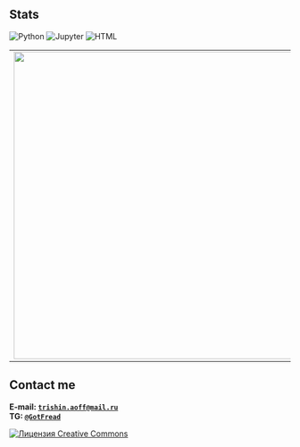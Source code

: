 ## Stats
![Python](https://img.shields.io/badge/-Python-%230075a8?logo=python&logoColor=white&style=flat-square)
![Jupyter](https://img.shields.io/badge/Jupyter%20-%23F37626.svg?&style=flat-square&logo=Jupyter&logoColor=white)
![HTML](https://img.shields.io/badge/-HTML-%23de4b25?logo=html5&logoColor=white&style=flat-square)

<p align="center">
  <table>
    <tr>
      <td><img width="550px" align="left" src="https://github-readme-stats.vercel.app/api?username=GotFRead&hide_border=true&count_private=true&layout=compact&hide_title=true&show_icons=true&theme=dark&icon_color=5194f0&bg_color=0d1117"/></td>
      <td><img width="550px" src="https://github-readme-stats.vercel.app/api/top-langs/?username=GotFRead&langs_count=5&hide=html&&count_private=true&layout=compact&hide_border=true&hide_title=true&theme=dark&icon_color=5194f0&bg_color=0d1117" /></td>
    </tr>   
  </table>
</p>

## Contact me
<b>E-mail: <a href="trishin.aoff@mail.ru">`trishin.aoff@mail.ru`</a></b> \
<b>TG: <a href="https://t.me/GotFread">`@GotFread`</a></b>

<a rel="license" href="http://creativecommons.org/licenses/by-nc-nd/4.0/"><img alt="Лицензия Creative Commons" style="border-width:0" src="https://i.creativecommons.org/l/by-nc-nd/4.0/80x15.png" /></a>
